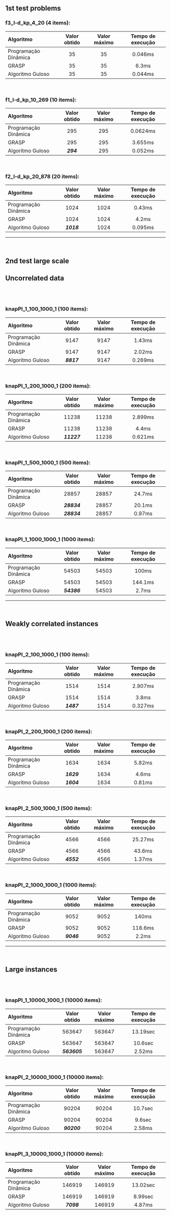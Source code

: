 ## 1st test problems

### f3_l-d_kp_4_20 (4 items):

| Algoritmo            | Valor obtido | Valor máximo | Tempo de execução |
| :------------------- | :----------: | :----------: | :---------------: |
| Programação Dinâmica |      35      |      35      |      0.046ms      |
| GRASP                |      35      |      35      |       6.3ms       |
| Algoritmo Guloso     |      35      |      35      |      0.044ms      |

<br />

### f1_l-d_kp_10_269 (10 items):

| Algoritmo            | Valor obtido | Valor máximo | Tempo de execução |
| :------------------- | :----------: | :----------: | :---------------: |
| Programação Dinâmica |     295      |     295      |     0.0624ms      |
| GRASP                |     295      |     295      |      3.655ms      |
| Algoritmo Guloso     |  **_294_**   |     295      |      0.052ms      |

<br />

### f2_l-d_kp_20_878 (20 items):

| Algoritmo            | Valor obtido | Valor máximo | Tempo de execução |
| :------------------- | :----------: | :----------: | :---------------: |
| Programação Dinâmica |     1024     |     1024     |      0.43ms       |
| GRASP                |     1024     |     1024     |       4.2ms       |
| Algoritmo Guloso     |  **_1018_**  |     1024     |      0.095ms      |

---

<br />

## 2nd test large scale

## Uncorrelated data

<br />
<br />

### knapPI_1_100_1000_1 (100 items):

| Algoritmo            | Valor obtido | Valor máximo | Tempo de execução |
| :------------------- | :----------: | :----------: | :---------------: |
| Programação Dinâmica |     9147     |     9147     |      1.43ms       |
| GRASP                |     9147     |     9147     |      2.02ms       |
| Algoritmo Guloso     |  **_8817_**  |     9147     |      0.269ms      |

<br />

### knapPI_1_200_1000_1 (200 items):

| Algoritmo            | Valor obtido | Valor máximo | Tempo de execução |
| :------------------- | :----------: | :----------: | :---------------: |
| Programação Dinâmica |    11238     |    11238     |      2.899ms      |
| GRASP                |    11238     |    11238     |       4.4ms       |
| Algoritmo Guloso     | **_11227_**  |    11238     |      0.621ms      |

<br />

### knapPI_1_500_1000_1 (500 items):

| Algoritmo            | Valor obtido | Valor máximo | Tempo de execução |
| :------------------- | :----------: | :----------: | :---------------: |
| Programação Dinâmica |    28857     |    28857     |      24.7ms       |
| GRASP                | **_28834_**  |    28857     |      20.1ms       |
| Algoritmo Guloso     | **_28834_**  |    28857     |      0.97ms       |

<br />

### knapPI_1_1000_1000_1 (1000 items):

| Algoritmo            | Valor obtido | Valor máximo | Tempo de execução |
| :------------------- | :----------: | :----------: | :---------------: |
| Programação Dinâmica |    54503     |    54503     |       100ms       |
| GRASP                |    54503     |    54503     |      144.1ms      |
| Algoritmo Guloso     | **_54386_**  |    54503     |       2.7ms       |

---

<br />

## Weakly correlated instances

<br />
<br />

### knapPI_2_100_1000_1 (100 items):

| Algoritmo            | Valor obtido | Valor máximo | Tempo de execução |
| :------------------- | :----------: | :----------: | :---------------: |
| Programação Dinâmica |     1514     |     1514     |      2.907ms      |
| GRASP                |     1514     |     1514     |       3.8ms       |
| Algoritmo Guloso     |  **_1487_**  |     1514     |      0.327ms      |

<br />

### knapPI_2_200_1000_1 (200 items):

| Algoritmo            | Valor obtido | Valor máximo | Tempo de execução |
| :------------------- | :----------: | :----------: | :---------------: |
| Programação Dinâmica |     1634     |     1634     |      5.82ms       |
| GRASP                |  **_1629_**  |     1634     |       4.6ms       |
| Algoritmo Guloso     |  **_1604_**  |     1634     |      0.81ms       |

<br />

### knapPI_2_500_1000_1 (500 items):

| Algoritmo            | Valor obtido | Valor máximo | Tempo de execução |
| :------------------- | :----------: | :----------: | :---------------: |
| Programação Dinâmica |     4566     |     4566     |      25.27ms      |
| GRASP                |     4566     |     4566     |      43.6ms       |
| Algoritmo Guloso     |  **_4552_**  |     4566     |      1.37ms       |

<br />

### knapPI_2_1000_1000_1 (1000 items):

| Algoritmo            | Valor obtido | Valor máximo | Tempo de execução |
| :------------------- | :----------: | :----------: | :---------------: |
| Programação Dinâmica |     9052     |     9052     |       140ms       |
| GRASP                |     9052     |     9052     |      118.6ms      |
| Algoritmo Guloso     |  **_9046_**  |     9052     |       2.2ms       |

---

<br />

## Large instances

<br />
<br />

### knapPI_1_10000_1000_1 (10000 items):

| Algoritmo            | Valor obtido | Valor máximo | Tempo de execução |
| :------------------- | :----------: | :----------: | :---------------: |
| Programação Dinâmica |    563647    |    563647    |     13.19sec      |
| GRASP                |    563647    |    563647    |      10.6sec      |
| Algoritmo Guloso     | **_563605_** |    563647    |      2.52ms       |

<br />

### knapPI_2_10000_1000_1 (10000 items):

| Algoritmo            | Valor obtido | Valor máximo | Tempo de execução |
| :------------------- | :----------: | :----------: | :---------------: |
| Programação Dinâmica |    90204     |    90204     |      10.7sec      |
| GRASP                |    90204     |    90204     |      9.6sec       |
| Algoritmo Guloso     | **_90200_**  |    90204     |      2.58ms       |

<br />

### knapPI_3_10000_1000_1 (10000 items):

| Algoritmo            | Valor obtido | Valor máximo | Tempo de execução |
| :------------------- | :----------: | :----------: | :---------------: |
| Programação Dinâmica |    146919    |    146919    |     13.02sec      |
| GRASP                |    146919    |    146919    |      8.99sec      |
| Algoritmo Guloso     |  **_7098_**  |    146919    |      4.87ms       |

<br />
